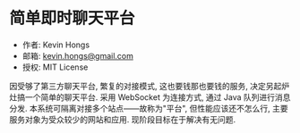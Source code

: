 # 简单即时聊天平台

* 作者: Kevin Hongs
* 邮箱: kevin.hongs@gmail.com
* 授权: MIT License

因受够了第三方聊天平台, 繁复的对接模式, 这也要钱那也要钱的服务, 决定另起炉灶搞一个简单的聊天平台. 采用 WebSocket 为连接方式, 通过 Java 队列进行消息分发. 本系统可隔离对接多个站点——故称为"平台", 但性能应该还不怎么行, 主要服务对象为受众较少的网站和应用. 现阶段目标在于解决有无问题.
